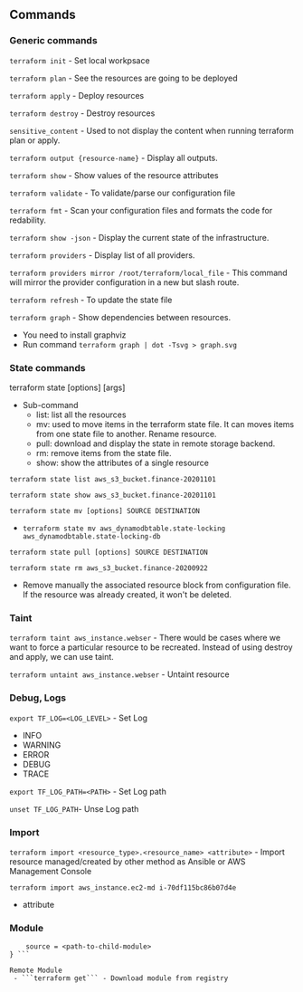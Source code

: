 ## Commands

### Generic commands

```terraform init``` - Set local workpsace

```terraform plan``` - See the resources are going to be deployed

```terraform apply``` - Deploy resources

```terraform destroy``` - Destroy resources

```sensitive_content``` - Used to not display the content when running terraform plan or apply.

```terraform output {resource-name}``` - Display all outputs.

```terraform show``` - Show values of the resource attributes

```terraform validate``` - To validate/parse our configuration file

```terraform fmt``` - Scan your configuration files and formats the code for redability.

```terraform show -json``` - Display the current state of the infrastructure.

```terraform providers``` - Display list of all providers.

```terraform providers mirror /root/terraform/local_file``` - This command will mirror the provider configuration in a new but slash route.

```terraform refresh``` - To update the state file

```terraform graph``` - Show dependencies between resources.
- You need to install graphviz
- Run command ```terraform graph | dot -Tsvg > graph.svg``` 

### State commands

terraform state <subcommand> [options] [args]
- Sub-command
    - list: list all the resources
    - mv: used to move items in the terraform state file. It can moves items from one state file to another. Rename resource.
    - pull: download and display the state in remote storage backend.
    - rm: remove items from the state file.
    - show: show the attributes of a single resource

```terraform state list aws_s3_bucket.finance-20201101```

```terraform state show aws_s3_bucket.finance-20201101```

```terraform state mv [options] SOURCE DESTINATION```
- ```terraform state mv aws_dynamodbtable.state-locking aws_dynamodbtable.state-locking-db```


```terraform state pull [options] SOURCE DESTINATION```

```terraform state rm aws_s3_bucket.finance-20200922```
- Remove manually the associated resource block from configuration file. If the resource was already created, it won't be deleted.


### Taint 
```terraform taint aws_instance.webser``` - There would be cases where we want to force a particular resource to be recreated. Instead of using destroy and apply, we can use taint.

```terraform untaint aws_instance.webser```  - Untaint resource


### Debug, Logs

```export TF_LOG=<LOG_LEVEL>``` - Set Log
- INFO
- WARNING
- ERROR
- DEBUG
- TRACE

```export TF_LOG_PATH=<PATH>``` - Set Log path

```unset TF_LOG_PATH```-  Unse Log path

### Import

```terraform import <resource_type>.<resource_name> <attribute>``` - Import resource managed/created by other method as Ansible or AWS Management Console

```terraform import aws_instance.ec2-md i-70df115bc86b07d4e```
- attribute <instance-id>


### Module

```module <name> {
    source = <path-to-child-module>
} ``` 

Remote Module
 - ```terraform get``` - Download module from registry